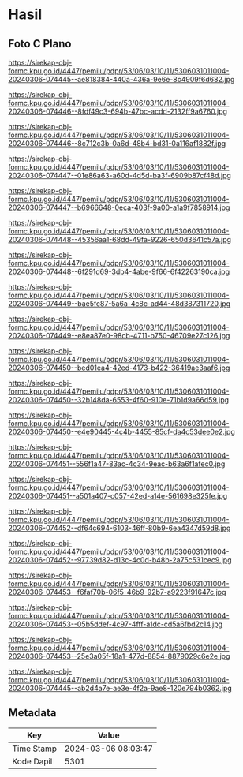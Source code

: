 # Hasil

## Foto C Plano

https://sirekap-obj-formc.kpu.go.id/4447/pemilu/pdpr/53/06/03/10/11/5306031011004-20240306-074445--ae818384-440a-436a-9e6e-8c4909f6d682.jpg

https://sirekap-obj-formc.kpu.go.id/4447/pemilu/pdpr/53/06/03/10/11/5306031011004-20240306-074446--8fdf49c3-694b-47bc-acdd-2132ff9a6760.jpg

https://sirekap-obj-formc.kpu.go.id/4447/pemilu/pdpr/53/06/03/10/11/5306031011004-20240306-074446--8c712c3b-0a6d-48b4-bd31-0a116af1882f.jpg

https://sirekap-obj-formc.kpu.go.id/4447/pemilu/pdpr/53/06/03/10/11/5306031011004-20240306-074447--01e86a63-a60d-4d5d-ba3f-6909b87cf48d.jpg

https://sirekap-obj-formc.kpu.go.id/4447/pemilu/pdpr/53/06/03/10/11/5306031011004-20240306-074447--b6966648-0eca-403f-9a00-a1a9f7858914.jpg

https://sirekap-obj-formc.kpu.go.id/4447/pemilu/pdpr/53/06/03/10/11/5306031011004-20240306-074448--45356aa1-68dd-49fa-9226-650d3641c57a.jpg

https://sirekap-obj-formc.kpu.go.id/4447/pemilu/pdpr/53/06/03/10/11/5306031011004-20240306-074448--6f291d69-3db4-4abe-9f66-6f42263190ca.jpg

https://sirekap-obj-formc.kpu.go.id/4447/pemilu/pdpr/53/06/03/10/11/5306031011004-20240306-074449--bae5fc87-5a6a-4c8c-ad44-48d387311720.jpg

https://sirekap-obj-formc.kpu.go.id/4447/pemilu/pdpr/53/06/03/10/11/5306031011004-20240306-074449--e8ea87e0-98cb-4711-b750-46709e27c126.jpg

https://sirekap-obj-formc.kpu.go.id/4447/pemilu/pdpr/53/06/03/10/11/5306031011004-20240306-074450--bed01ea4-42ed-4173-b422-36419ae3aaf6.jpg

https://sirekap-obj-formc.kpu.go.id/4447/pemilu/pdpr/53/06/03/10/11/5306031011004-20240306-074450--32b148da-6553-4f60-910e-71b1d9a66d59.jpg

https://sirekap-obj-formc.kpu.go.id/4447/pemilu/pdpr/53/06/03/10/11/5306031011004-20240306-074450--e4e90445-4c4b-4455-85cf-da4c53dee0e2.jpg

https://sirekap-obj-formc.kpu.go.id/4447/pemilu/pdpr/53/06/03/10/11/5306031011004-20240306-074451--556f1a47-83ac-4c34-9eac-b63a6f1afec0.jpg

https://sirekap-obj-formc.kpu.go.id/4447/pemilu/pdpr/53/06/03/10/11/5306031011004-20240306-074451--a501a407-c057-42ed-a14e-561698e325fe.jpg

https://sirekap-obj-formc.kpu.go.id/4447/pemilu/pdpr/53/06/03/10/11/5306031011004-20240306-074452--df64c694-6103-46ff-80b9-6ea4347d59d8.jpg

https://sirekap-obj-formc.kpu.go.id/4447/pemilu/pdpr/53/06/03/10/11/5306031011004-20240306-074452--97739d82-d13c-4c0d-b48b-2a75c531cec9.jpg

https://sirekap-obj-formc.kpu.go.id/4447/pemilu/pdpr/53/06/03/10/11/5306031011004-20240306-074453--f6faf70b-06f5-46b9-92b7-a9223f91647c.jpg

https://sirekap-obj-formc.kpu.go.id/4447/pemilu/pdpr/53/06/03/10/11/5306031011004-20240306-074453--05b5ddef-4c97-4fff-a1dc-cd5a6fbd2c14.jpg

https://sirekap-obj-formc.kpu.go.id/4447/pemilu/pdpr/53/06/03/10/11/5306031011004-20240306-074453--25e3a05f-18a1-477d-8854-8879029c6e2e.jpg

https://sirekap-obj-formc.kpu.go.id/4447/pemilu/pdpr/53/06/03/10/11/5306031011004-20240306-074445--ab2d4a7e-ae3e-4f2a-9ae8-120e794b0362.jpg


## Metadata

| Key        | Value               |
| ---------- | ------------------- |
| Time Stamp | 2024-03-06 08:03:47 |
| Kode Dapil | 5301                |



